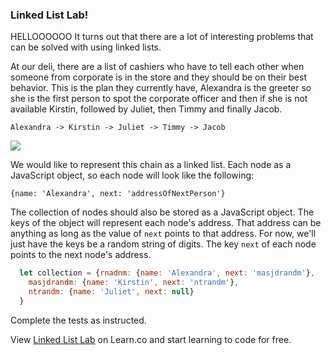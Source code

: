 ### Linked List Lab!

HELLOOOOOO
It turns out that there are a lot of interesting problems that can be solved with using linked lists.  

At our deli, there are a list of cashiers who have to tell each other when someone from corporate is in the store and they should be on their best behavior.  This is the plan they currently have, Alexandra is the greeter so she is the first person to spot the corporate officer and then if she is not available Kirstin, followed by Juliet, then Timmy and finally Jacob.  

```text
Alexandra -> Kirstin -> Juliet -> Timmy -> Jacob
```

![](	https://s3-us-west-2.amazonaws.com/curriculum-content/web-development/algorithms/linkedlistlab.jpg)

We would like to represent this chain as a linked list.  Each node as a JavaScript object, so each node will look like the following:

  `{name: 'Alexandra', next: 'addressOfNextPerson'}`

The collection of nodes should also be stored as a JavaScript object.  The keys of the object will represent each node's address.  That address can be anything as long as the value of `next` points to that address.  For now, we'll just have the keys be a random string of digits.  The key `next` of each node points to the next node's address.

```javascript
  let collection = {rnadnm: {name: 'Alexandra', next: 'masjdrandm'},
    masjdrandm: {name: 'Kirstin', next: 'ntrandm'}, 
    ntrandm: {name: 'Juliet', next: null}
  }
```


Complete the tests as instructed.  

<p class='util--hide'>View <a href='https://learn.co/lessons/linked-list-lab'>Linked List Lab</a> on Learn.co and start learning to code for free.</p>
